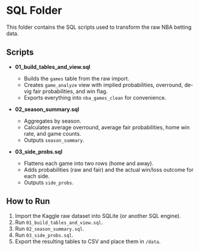 # SQL Folder

This folder contains the SQL scripts used to transform the raw NBA betting data.

## Scripts
- **01_build_tables_and_view.sql**  
  - Builds the `games` table from the raw import.  
  - Creates `game_analyze` view with implied probabilities, overround, de-vig fair probabilities, and win flag.  
  - Exports everything into `nba_games_clean` for convenience.  

- **02_season_summary.sql**  
  - Aggregates by season.  
  - Calculates average overround, average fair probabilities, home win rate, and game counts.  
  - Outputs `season_summary`.  

- **03_side_probs.sql**  
  - Flattens each game into two rows (home and away).  
  - Adds probabilities (raw and fair) and the actual win/loss outcome for each side.  
  - Outputs `side_probs`.  

## How to Run
1. Import the Kaggle raw dataset into SQLite (or another SQL engine).  
2. Run `01_build_tables_and_view.sql`.  
3. Run `02_season_summary.sql`.  
4. Run `03_side_probs.sql`.  
5. Export the resulting tables to CSV and place them in `/data`.  
